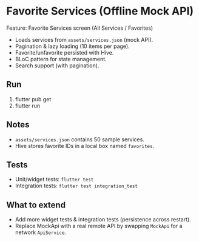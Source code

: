 # Favorite Services (Offline Mock API)

Feature: Favorite Services screen (All Services / Favorites)
- Loads services from `assets/services.json` (mock API).
- Pagination & lazy loading (10 items per page).
- Favorite/unfavorite persisted with Hive.
- BLoC pattern for state management.
- Search support (with pagination).

## Run
1. flutter pub get
2. flutter run

## Notes
- `assets/services.json` contains 50 sample services.
- Hive stores favorite IDs in a local box named `favorites`.

## Tests
- Unit/widget tests: `flutter test`
- Integration tests: `flutter test integration_test`

## What to extend
- Add more widget tests & integration tests (persistence across restart).
- Replace MockApi with a real remote API by swapping `MockApi` for a network `ApiService`.
